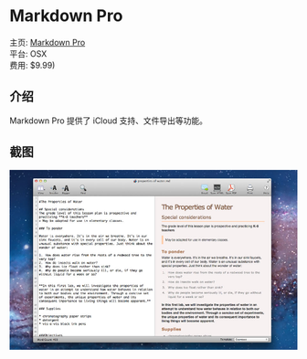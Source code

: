Markdown Pro
====

主页: [Markdown Pro](http://www.markdownpro.com/)  
平台: OSX  
费用: $9.99)  

介绍
----

Markdown Pro 提供了 iCloud 支持、文件导出等功能。

截图
----

![markdown-pro](images/markdown-pro.jpg)
